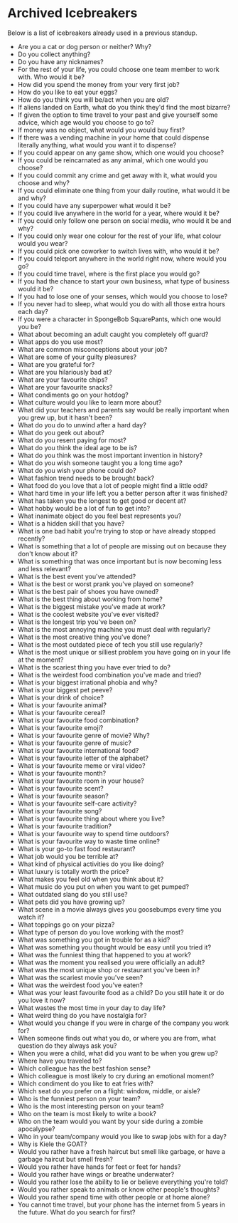 # Archived Icebreakers

Below is a list of icebreakers already used in a previous standup.

* Are you a cat or dog person or neither? Why?
* Do you collect anything?
* Do you have any nicknames?
* For the rest of your life, you could choose one team member to work with. Who would it be?
* How did you spend the money from your very first job?
* How do you like to eat your eggs?
* How do you think you will be/act when you are old?
* If aliens landed on Earth, what do you think they'd find the most bizarre?
* If given the option to time travel to your past and give yourself some advice, which age would you choose to go to?
* If money was no object, what would you would buy first?
* If there was a vending machine in your home that could dispense literally anything, what would you want it to dispense?
* If you could appear on any game show, which one would you choose?
* If you could be reincarnated as any animal, which one would you choose?
* If you could commit any crime and get away with it, what would you choose and why?
* If you could eliminate one thing from your daily routine, what would it be and why?
* If you could have any superpower what would it be?
* If you could live anywhere in the world for a year, where would it be?
* If you could only follow one person on social media, who would it be and why?
* If you could only wear one colour for the rest of your life, what colour would you wear?
* If you could pick one coworker to switch lives with, who would it be?
* If you could teleport anywhere in the world right now, where would you go?
* If you could time travel, where is the first place you would go?
* If you had the chance to start your own business, what type of business would it be?
* If you had to lose one of your senses, which would you choose to lose?
* If you never had to sleep, what would you do with all those extra hours each day?
* If you were a character in SpongeBob SquarePants, which one would you be?
* What about becoming an adult caught you completely off guard?
* What apps do you use most?
* What are common misconceptions about your job?
* What are some of your guilty pleasures?
* What are you grateful for?
* What are you hilariously bad at?
* What are your favourite chips?
* What are your favourite snacks?
* What condiments go on your hotdog?
* What culture would you like to learn more about?
* What did your teachers and parents say would be really important when you grew up, but it hasn't been?
* What do you do to unwind after a hard day?
* What do you geek out about?
* What do you resent paying for most?
* What do you think the ideal age to be is?
* What do you think was the most important invention in history?
* What do you wish someone taught you a long time ago?
* What do you wish your phone could do?
* What fashion trend needs to be brought back?
* What food do you love that a lot of people might find a little odd?
* What hard time in your life left you a better person after it was finished?
* What has taken you the longest to get good or decent at?
* What hobby would be a lot of fun to get into?
* What inanimate object do you feel best represents you?
* What is a hidden skill that you have?
* What is one bad habit you're trying to stop or have already stopped recently?
* What is something that a lot of people are missing out on because they don't know about it?
* What is something that was once important but is now becoming less and less relevant?
* What is the best event you've attended?
* What is the best or worst prank you've played on someone?
* What is the best pair of shoes you have owned?
* What is the best thing about working from home?
* What is the biggest mistake you've made at work?
* What is the coolest website you've ever visited?
* What is the longest trip you've been on?
* What is the most annoying machine you must deal with regularly?
* What is the most creative thing you've done?
* What is the most outdated piece of tech you still use regularly?
* What is the most unique or silliest problem you have going on in your life at the moment?
* What is the scariest thing you have ever tried to do?
* What is the weirdest food combination you've made and tried?
* What is your biggest irrational phobia and why?
* What is your biggest pet peeve?
* What is your drink of choice?
* What is your favourite animal?
* What is your favourite cereal?
* What is your favourite food combination?
* What is your favourite emoji?
* What is your favourite genre of movie? Why?
* What is your favourite genre of music?
* What is your favourite international food?
* What is your favourite letter of the alphabet?
* What is your favourite meme or viral video?
* What is your favourite month?
* What is your favourite room in your house?
* What is your favourite scent?
* What is your favourite season?
* What is your favourite self-care activity?
* What is your favourite song?
* What is your favourite thing about where you live?
* What is your favourite tradition?
* What is your favourite way to spend time outdoors?
* What is your favourite way to waste time online?
* What is your go-to fast food restaurant?
* What job would you be terrible at?
* What kind of physical activities do you like doing?
* What luxury is totally worth the price?
* What makes you feel old when you think about it?
* What music do you put on when you want to get pumped?
* What outdated slang do you still use?
* What pets did you have growing up?
* What scene in a movie always gives you goosebumps every time you watch it?
* What toppings go on your pizza?
* What type of person do you love working with the most?
* What was something you got in trouble for as a kid?
* What was something you thought would be easy until you tried it?
* What was the funniest thing that happened to you at work?
* What was the moment you realised you were officially an adult?
* What was the most unique shop or restaurant you've been in?
* What was the scariest movie you've seen?
* What was the weirdest food you've eaten?
* What was your least favourite food as a child? Do you still hate it or do you love it now?
* What wastes the most time in your day to day life?
* What weird thing do you have nostalgia for?
* What would you change if you were in charge of the company you work for?
* When someone finds out what you do, or where you are from, what question do they always ask you?
* When you were a child, what did you want to be when you grew up?
* Where have you traveled to?
* Which colleague has the best fashion sense?
* Which colleague is most likely to cry during an emotional moment?
* Which condiment do you like to eat fries with?
* Which seat do you prefer on a flight: window, middle, or aisle?
* Who is the funniest person on your team?
* Who is the most interesting person on your team?
* Who on the team is most likely to write a book?
* Who on the team would you want by your side during a zombie apocalypse?
* Who in your team/company would you like to swap jobs with for a day?
* Why is Kiele the GOAT?
* Would you rather have a fresh haircut but smell like garbage, or have a garbage haircut but smell fresh?
* Would you rather have hands for feet or feet for hands?
* Would you rather have wings or breathe underwater?
* Would you rather lose the ability to lie or believe everything you're told?
* Would you rather speak to animals or know other people's thoughts?
* Would you rather spend time with other people or at home alone?
* You cannot time travel, but your phone has the internet from 5 years in the future. What do you search for first?

